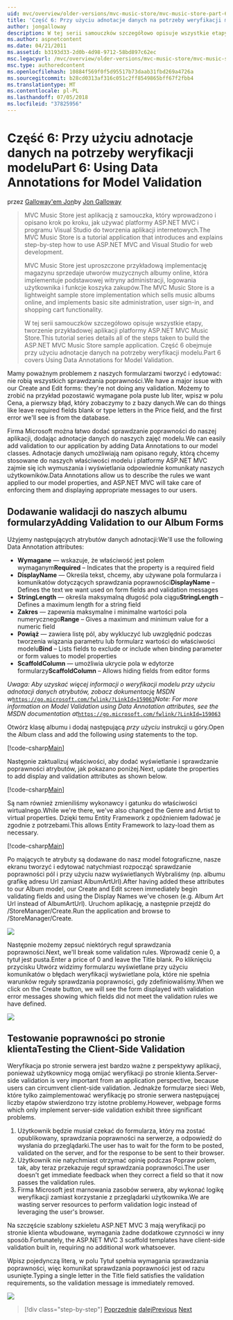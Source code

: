 ```yaml
---
uid: mvc/overview/older-versions/mvc-music-store/mvc-music-store-part-6
title: 'Część 6: Przy użyciu adnotacje danych na potrzeby weryfikacji modelu | Dokumentacja firmy Microsoft'
author: jongalloway
description: W tej serii samouczków szczegółowo opisuje wszystkie etapy, tworzenie przykładowej aplikacji platformy ASP.NET MVC Music Store. Część 6 obejmuje korzystanie z adnotacji danych dla modelu V...
ms.author: aspnetcontent
ms.date: 04/21/2011
ms.assetid: b3193d33-2d0b-4d98-9712-58bd897c62ec
msc.legacyurl: /mvc/overview/older-versions/mvc-music-store/mvc-music-store-part-6
msc.type: authoredcontent
ms.openlocfilehash: 10884f569f0f5d95517b73daab31fbd269a4726a
ms.sourcegitcommit: b28cd0313af316c051c2ff8549865bff67f2fbb4
ms.translationtype: MT
ms.contentlocale: pl-PL
ms.lasthandoff: 07/05/2018
ms.locfileid: "37825956"
---
```

<a name="part-6-using-data-annotations-for-model-validation"></a><span data-ttu-id="161dc-104">Część 6: Przy użyciu adnotacje danych na potrzeby weryfikacji modelu</span><span class="sxs-lookup"><span data-stu-id="161dc-104">Part 6: Using Data Annotations for Model Validation</span></span>
====================
<span data-ttu-id="161dc-105">przez [Galloway'em Jon](https://github.com/jongalloway)</span><span class="sxs-lookup"><span data-stu-id="161dc-105">by [Jon Galloway](https://github.com/jongalloway)</span></span>

> <span data-ttu-id="161dc-106">MVC Music Store jest aplikacją z samouczka, który wprowadzono i opisano krok po kroku, jak używać platformy ASP.NET MVC i programu Visual Studio do tworzenia aplikacji internetowych.</span><span class="sxs-lookup"><span data-stu-id="161dc-106">The MVC Music Store is a tutorial application that introduces and explains step-by-step how to use ASP.NET MVC and Visual Studio for web development.</span></span>  
>   
> <span data-ttu-id="161dc-107">MVC Music Store jest uproszczone przykładową implementację magazynu sprzedaje utworów muzycznych albumy online, która implementuje podstawowej witryny administracji, logowania użytkownika i funkcje koszyka zakupów.</span><span class="sxs-lookup"><span data-stu-id="161dc-107">The MVC Music Store is a lightweight sample store implementation which sells music albums online, and implements basic site administration, user sign-in, and shopping cart functionality.</span></span>  
>   
> <span data-ttu-id="161dc-108">W tej serii samouczków szczegółowo opisuje wszystkie etapy, tworzenie przykładowej aplikacji platformy ASP.NET MVC Music Store.</span><span class="sxs-lookup"><span data-stu-id="161dc-108">This tutorial series details all of the steps taken to build the ASP.NET MVC Music Store sample application.</span></span> <span data-ttu-id="161dc-109">Część 6 obejmuje przy użyciu adnotacje danych na potrzeby weryfikacji modelu.</span><span class="sxs-lookup"><span data-stu-id="161dc-109">Part 6 covers Using Data Annotations for Model Validation.</span></span>


<span data-ttu-id="161dc-110">Mamy poważnym problemem z naszych formularzami tworzyć i edytować: nie robią wszystkich sprawdzania poprawności.</span><span class="sxs-lookup"><span data-stu-id="161dc-110">We have a major issue with our Create and Edit forms: they're not doing any validation.</span></span> <span data-ttu-id="161dc-111">Możemy to zrobić na przykład pozostawić wymagane pola puste lub liter, wpisz w polu Cena, a pierwszy błąd, który zobaczymy to z bazy danych.</span><span class="sxs-lookup"><span data-stu-id="161dc-111">We can do things like leave required fields blank or type letters in the Price field, and the first error we'll see is from the database.</span></span>

<span data-ttu-id="161dc-112">Firma Microsoft można łatwo dodać sprawdzanie poprawności do naszej aplikacji, dodając adnotacje danych do naszych zajęć modelu.</span><span class="sxs-lookup"><span data-stu-id="161dc-112">We can easily add validation to our application by adding Data Annotations to our model classes.</span></span> <span data-ttu-id="161dc-113">Adnotacje danych umożliwiają nam opisano reguły, którą chcemy stosowane do naszych właściwości modelu i platformy ASP.NET MVC zajmie się ich wymuszania i wyświetlania odpowiednie komunikaty naszych użytkowników.</span><span class="sxs-lookup"><span data-stu-id="161dc-113">Data Annotations allow us to describe the rules we want applied to our model properties, and ASP.NET MVC will take care of enforcing them and displaying appropriate messages to our users.</span></span>

## <a name="adding-validation-to-our-album-forms"></a><span data-ttu-id="161dc-114">Dodawanie walidacji do naszych albumu formularzy</span><span class="sxs-lookup"><span data-stu-id="161dc-114">Adding Validation to our Album Forms</span></span>

<span data-ttu-id="161dc-115">Użyjemy następujących atrybutów danych adnotacji:</span><span class="sxs-lookup"><span data-stu-id="161dc-115">We'll use the following Data Annotation attributes:</span></span>

- <span data-ttu-id="161dc-116">**Wymagane** — wskazuje, że właściwość jest polem wymaganym</span><span class="sxs-lookup"><span data-stu-id="161dc-116">**Required** – Indicates that the property is a required field</span></span>
- <span data-ttu-id="161dc-117">**DisplayName** — Określa tekst, chcemy, aby używane pola formularza i komunikatów dotyczących sprawdzania poprawności</span><span class="sxs-lookup"><span data-stu-id="161dc-117">**DisplayName** – Defines the text we want used on form fields and validation messages</span></span>
- <span data-ttu-id="161dc-118">**StringLength** — określa maksymalną długość pola ciągu</span><span class="sxs-lookup"><span data-stu-id="161dc-118">**StringLength** – Defines a maximum length for a string field</span></span>
- <span data-ttu-id="161dc-119">**Zakres** — zapewnia maksymalne i minimalne wartości pola numerycznego</span><span class="sxs-lookup"><span data-stu-id="161dc-119">**Range** – Gives a maximum and minimum value for a numeric field</span></span>
- <span data-ttu-id="161dc-120">**Powiąż** — zawiera listę pól, aby wykluczyć lub uwzględnić podczas tworzenia wiązania parametru lub formularz wartości do właściwości modelu</span><span class="sxs-lookup"><span data-stu-id="161dc-120">**Bind** – Lists fields to exclude or include when binding parameter or form values to model properties</span></span>
- <span data-ttu-id="161dc-121">**ScaffoldColumn** — umożliwia ukrycie pola w edytorze formularzy</span><span class="sxs-lookup"><span data-stu-id="161dc-121">**ScaffoldColumn** – Allows hiding fields from editor forms</span></span>

<span data-ttu-id="161dc-122">*Uwaga: Aby uzyskać więcej informacji o weryfikacji modelu przy użyciu adnotacji danych atrybutów, zobacz dokumentację MSDN w*[`https://go.microsoft.com/fwlink/?LinkId=159063`](https://go.microsoft.com/fwlink/?LinkId=159063)</span><span class="sxs-lookup"><span data-stu-id="161dc-122">*Note: For more information on Model Validation using Data Annotation attributes, see the MSDN documentation at*[`https://go.microsoft.com/fwlink/?LinkId=159063`](https://go.microsoft.com/fwlink/?LinkId=159063)</span></span>

<span data-ttu-id="161dc-123">Otwórz klasę albumu i dodaj następującą *przy użyciu* instrukcji u góry.</span><span class="sxs-lookup"><span data-stu-id="161dc-123">Open the Album class and add the following *using* statements to the top.</span></span>

[!code-csharp[Main](mvc-music-store-part-6/samples/sample1.cs)]

<span data-ttu-id="161dc-124">Następnie zaktualizuj właściwości, aby dodać wyświetlanie i sprawdzanie poprawności atrybutów, jak pokazano poniżej.</span><span class="sxs-lookup"><span data-stu-id="161dc-124">Next, update the properties to add display and validation attributes as shown below.</span></span>

[!code-csharp[Main](mvc-music-store-part-6/samples/sample2.cs)]

<span data-ttu-id="161dc-125">Są nam również zmieniliśmy wykonawcy i gatunku do właściwości wirtualnego.</span><span class="sxs-lookup"><span data-stu-id="161dc-125">While we're there, we've also changed the Genre and Artist to virtual properties.</span></span> <span data-ttu-id="161dc-126">Dzięki temu Entity Framework z opóźnieniem ładować je zgodnie z potrzebami.</span><span class="sxs-lookup"><span data-stu-id="161dc-126">This allows Entity Framework to lazy-load them as necessary.</span></span>

[!code-csharp[Main](mvc-music-store-part-6/samples/sample3.cs)]

<span data-ttu-id="161dc-127">Po mających te atrybuty są dodawane do nasz model fotograficzne, nasze ekranu tworzyć i edytować natychmiast rozpocząć sprawdzanie poprawności pól i przy użyciu nazw wyświetlanych Wybraliśmy (np. albumu grafikę adresu Url zamiast AlbumArtUrl).</span><span class="sxs-lookup"><span data-stu-id="161dc-127">After having added these attributes to our Album model, our Create and Edit screen immediately begin validating fields and using the Display Names we've chosen (e.g. Album Art Url instead of AlbumArtUrl).</span></span> <span data-ttu-id="161dc-128">Uruchom aplikację, a następnie przejdź do /StoreManager/Create.</span><span class="sxs-lookup"><span data-stu-id="161dc-128">Run the application and browse to /StoreManager/Create.</span></span>

![](mvc-music-store-part-6/_static/image1.png)

<span data-ttu-id="161dc-129">Następnie możemy zepsuć niektórych reguł sprawdzania poprawności.</span><span class="sxs-lookup"><span data-stu-id="161dc-129">Next, we'll break some validation rules.</span></span> <span data-ttu-id="161dc-130">Wprowadź cenie 0, a tytuł jest pusta.</span><span class="sxs-lookup"><span data-stu-id="161dc-130">Enter a price of 0 and leave the Title blank.</span></span> <span data-ttu-id="161dc-131">Po kliknięciu przycisku Utwórz widzimy formularzu wyświetlane przy użyciu komunikatów o błędach weryfikacji wyświetlane pola, które nie spełnia warunków reguły sprawdzania poprawności, gdy zdefiniowaliśmy.</span><span class="sxs-lookup"><span data-stu-id="161dc-131">When we click on the Create button, we will see the form displayed with validation error messages showing which fields did not meet the validation rules we have defined.</span></span>

![](mvc-music-store-part-6/_static/image2.png)

## <a name="testing-the-client-side-validation"></a><span data-ttu-id="161dc-132">Testowanie poprawności po stronie klienta</span><span class="sxs-lookup"><span data-stu-id="161dc-132">Testing the Client-Side Validation</span></span>

<span data-ttu-id="161dc-133">Weryfikacja po stronie serwera jest bardzo ważne z perspektywy aplikacji, ponieważ użytkownicy mogą omijać weryfikacji po stronie klienta.</span><span class="sxs-lookup"><span data-stu-id="161dc-133">Server-side validation is very important from an application perspective, because users can circumvent client-side validation.</span></span> <span data-ttu-id="161dc-134">Jednakże formularze sieci Web, które tylko zaimplementować weryfikację po stronie serwera następującej liczby etapów stwierdzono trzy istotne problemy.</span><span class="sxs-lookup"><span data-stu-id="161dc-134">However, webpage forms which only implement server-side validation exhibit three significant problems.</span></span>

1. <span data-ttu-id="161dc-135">Użytkownik będzie musiał czekać do formularza, który ma zostać opublikowany, sprawdzania poprawności na serwerze, a odpowiedź do wysłania do przeglądarki.</span><span class="sxs-lookup"><span data-stu-id="161dc-135">The user has to wait for the form to be posted, validated on the server, and for the response to be sent to their browser.</span></span>
2. <span data-ttu-id="161dc-136">Użytkownik nie natychmiast otrzymać opinię podczas Popraw polem, tak, aby teraz przekazuje reguł sprawdzania poprawności.</span><span class="sxs-lookup"><span data-stu-id="161dc-136">The user doesn't get immediate feedback when they correct a field so that it now passes the validation rules.</span></span>
3. <span data-ttu-id="161dc-137">Firma Microsoft jest marnowania zasobów serwera, aby wykonać logikę weryfikacji zamiast korzystanie z przeglądarki użytkownika.</span><span class="sxs-lookup"><span data-stu-id="161dc-137">We are wasting server resources to perform validation logic instead of leveraging the user's browser.</span></span>

<span data-ttu-id="161dc-138">Na szczęście szablony szkieletu ASP.NET MVC 3 mają weryfikacji po stronie klienta wbudowane, wymagania żadne dodatkowe czynności w inny sposób.</span><span class="sxs-lookup"><span data-stu-id="161dc-138">Fortunately, the ASP.NET MVC 3 scaffold templates have client-side validation built in, requiring no additional work whatsoever.</span></span>

<span data-ttu-id="161dc-139">Wpisz pojedynczą literą, w polu Tytuł spełnia wymagania sprawdzania poprawności, więc komunikat sprawdzania poprawności jest od razu usunięte.</span><span class="sxs-lookup"><span data-stu-id="161dc-139">Typing a single letter in the Title field satisfies the validation requirements, so the validation message is immediately removed.</span></span>

![](mvc-music-store-part-6/_static/image3.png)


> [!div class="step-by-step"]
> <span data-ttu-id="161dc-140">[Poprzednie](mvc-music-store-part-5.md)
> [dalej](mvc-music-store-part-7.md)</span><span class="sxs-lookup"><span data-stu-id="161dc-140">[Previous](mvc-music-store-part-5.md)
[Next](mvc-music-store-part-7.md)</span></span>
